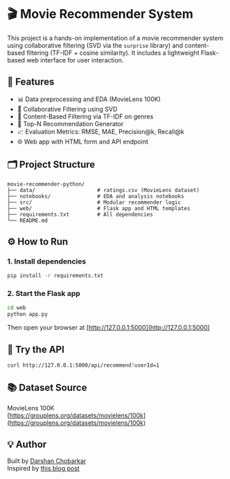 # 🎬 Movie Recommender System

This project is a hands-on implementation of a movie recommender system using collaborative filtering (SVD via the `surprise` library) and content-based filtering (TF-IDF + cosine similarity). It includes a lightweight Flask-based web interface for user interaction.

## 🚀 Features

- 📊 Data preprocessing and EDA (MovieLens 100K)
- 🤖 Collaborative Filtering using SVD
- 🧠 Content-Based Filtering via TF-IDF on genres
- 🎯 Top-N Recommendation Generator
- 📈 Evaluation Metrics: RMSE, MAE, Precision@k, Recall@k
- 🌐 Web app with HTML form and API endpoint

## 🗂 Project Structure

```
movie-recommender-python/
├── data/                    # ratings.csv (MovieLens dataset)
├── notebooks/               # EDA and analysis notebooks
├── src/                     # Modular recommender logic
├── web/                     # Flask app and HTML templates
├── requirements.txt         # All dependencies
└── README.md
```

## ⚙️ How to Run

### 1. Install dependencies

```bash
pip install -r requirements.txt
```

### 2. Start the Flask app

```bash
cd web
python app.py
```

Then open your browser at [http://127.0.0.1:5000](http://127.0.0.1:5000)

## 🧪 Try the API

```bash
curl http://127.0.0.1:5000/api/recommend?userId=1
```

## 📚 Dataset Source

MovieLens 100K  
[https://grouplens.org/datasets/movielens/100k](https://grouplens.org/datasets/movielens/100k)

## 💡 Author

Built by [Darshan Chobarkar](https://github.com/dchobarkar)  
Inspired by [this blog post](https://dchobarkar.github.io/2024/09/21/hands-on-build-a-movie-recommender-in-python.html)
